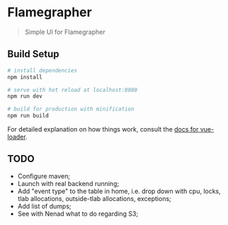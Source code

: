 # Flamegrapher

> Simple UI for Flamegrapher

## Build Setup

``` bash
# install dependencies
npm install

# serve with hot reload at localhost:8080
npm run dev

# build for production with minification
npm run build
```

For detailed explanation on how things work, consult the [docs for vue-loader](http://vuejs.github.io/vue-loader).

## TODO

* Configure maven;
* Launch with real backend running;
* Add "event type" to the table in home, i.e. drop down with cpu, locks, tlab allocations, outside-tlab allocations, exceptions;
* Add list of dumps;
* See with Nenad what to do regarding S3;
